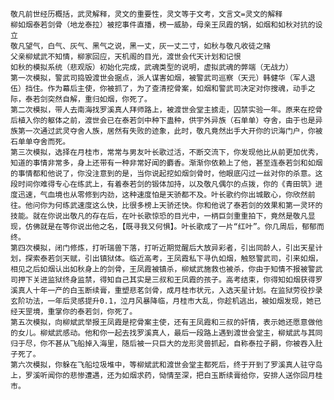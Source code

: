 	敬凡前世经历概括，武灵解释，灵文的重要性，灵文等于文考，文言文=灵文的解释
	柳如烟泰若剑骨（地龙泰拉）被挖事件直播，榜一威胁，母亲王凤霞的锅，如烟和如秋对抗的设立
	敬凡望气，白气、灰气、黑气之说，黑一丈，灰一丈二寸，如秋与敬凡收徒之赌
	父亲柳斌武不知情，柳家回应，天机阁的目光，渡世会代天计划和记恨
	如秋的模拟系统（悲观版）初始化完成，武魂类型的说明，虚拟武魂的弊端（无战力）
	第一次模拟，警武司捣毁渡世会据点，派人谋害如烟，被警武司巡察（天元）韩健华（军人退伍）挡住。作为幕后主使，你被抓了，为了查清挖骨案，如烟和警武司决定对你搜魂，动手之际，泰若剑突然自解，重归如烟，你死了。
	第二次模拟，带人去南海找罗溪真人拜师路上，被渡世会堂主掳走，囚禁实验一年。原来在挖骨后植入你的躯体之前，渡世会已在泰若剑中种下蛊种，供宇外异族（石单单）夺舍，由于也是异族第一次通过武灵夺舍人族，居然有失败的迹象，此时，敬凡竟然出手大开你的识海门户，你被石单单夺舍而死。
	第三次模拟，选择在月桂市，常常与男友叶长歌过活，不断交流下，你发现他比从前更加优秀，知道的事情非常多，身上还带有一种非常好闻的麝香。渐渐你依赖上了他，甚至连泰若剑和如烟的事情都和他说了，你没注意到的是，当你说起挖如烟剑骨时，他眼底闪过一丝对你的杀意。这段时间你难得专心在练武上，有着泰若剑的锻体加持，以及敬凡偶尔的点拨，你的《青田筑》进度迅速，气血境也从零修到内劲，这种速度怕是天骄都不及。叶长歌约你出城散心，你欣然前往。他问你为何练武速度这么快，比很多榜上天骄还快。你和他说了泰若剑的效果和第一灵环的技能。就在你说出敬凡的存在后，在叶长歌惊恐的目光中，一柄巨剑重重拍下，竟然是敬凡显现，仿佛就是在等你说出他之名，【既寻我又何惧】。叶长歌成了一片“红叶”。你几周后，郁郁而终。
	第四次模拟，闭门修炼，打听瑞兽下落，打听近期觉醒后大放异彩者，引出同龄人，引出天星计划，探索泰若剑天赋，引出镇狱体。临近高考，王凤霞私下寻仇如烟，触怒警武司，引来如烟，相见之后如烟认出如秋身上的剑骨，王凤霞被镇杀，柳斌武施救也被杀，你由于知情不报被警武司押下关进监狱终身监禁，得知自己其实是三叔和王凤霞的孩子。高考结束，你得知如烟获得罗溪真人十年一产的白玉断续膏，重塑悲茗剑骨，成月桂市状元，入选天星计划。在监狱劳役抄录玄阶功法，一年后灵感提升0.1，泣月风暴降临，月桂市大乱，你趁机逃出，被如烟发现，她已经天罡境，重掌你的泰若剑，你死了。
	第五次模拟，向柳斌武举报王凤霞是挖骨案主使，还有王凤霞和三叔的奸情，表示她还愿意做他的女儿。柳斌武感动。他和你一起去找罗溪真人，最后一段路上遇到渡世会堂主，柳斌武与其同归于尽，你不甚从飞船掉入海里，随后被一只巨大的龙形灵兽抓起，自称泰拉子嗣，你被吞入肚子死了。
    第六次模拟，你躲在飞船垃圾堆中，等柳斌武和渡世会堂主都死后，终于开到了罗溪真人驻守岛上，罗溪听闻你的悲惨遭遇，还为如烟求药，恸情至深，把白玉断续膏给你，安排人送你回月桂市。

	
	
	